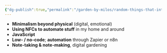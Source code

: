 ```yaml
---
{"dg-publish":true,"permalink":"/garden-by-milos/random-things-that-interest-me/"}
---
```



- **Minimalism beyond physical** (digital, emotional)
- **Using NFCs to automate stuff** in my home and around
- **JavaScript**
- **Low- / no-code**; **automation** through Zapier or n8n
- **Note-taking & note-making**, digital gardening
